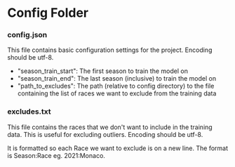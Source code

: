 # Config Folder

### config.json
This file contains basic configuration settings for the project. Encoding should be utf-8.
- "season_train_start": The first season to train the model on
- "season_train_end": The last season (inclusive) to train the model on
- "path_to_excludes": The path (relative to config directory) to the file containing the list of 
races we want to exclude from the training data

### excludes.txt
This file contains the races that we don't want to include in the training data. This is useful for excluding outliers.
Encoding should be utf-8.

It is formatted so each Race we want to exclude is on a new line. The format is Season:Race
eg. 2021:Monaco.
